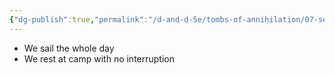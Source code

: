 ```yaml
---
{"dg-publish":true,"permalink":"/d-and-d-5e/tombs-of-annihilation/07-session-notes/session-02/y5-m3-d7/","noteIcon":"","created":"2025-07-23T20:43:53.360-05:00","updated":"2025-08-06T10:50:56.296-05:00"}
---
```



- We sail the whole day
- We rest at camp with no interruption